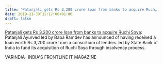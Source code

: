 ```yaml
---
title: 'Patanjali gets Rs 3,200 crore loan from banks to acquire Ruchi Soya'
date: 2019-11-30T12:17:00+01:00
draft: false
---
```


[Patanjali gets Rs 3,200 crore loan from banks to acquire Ruchi Soya](https://varindia.com/news/patanjali-gets-rs-3200-crore-loan-from-banks-to-acquire-ruchi-soya#.XeJP3aBuiOk.blogger): Patanjali Ayurved led by Baba Ramdev has announced of having received a loan worth Rs 3,200 crore from a consortium of lenders led by State Bank of India to fund its acquisition of Ruchi Soya through insolvency process.  
  
VARINDIA- INDIA'S FRONTLINE IT MAGAZINE